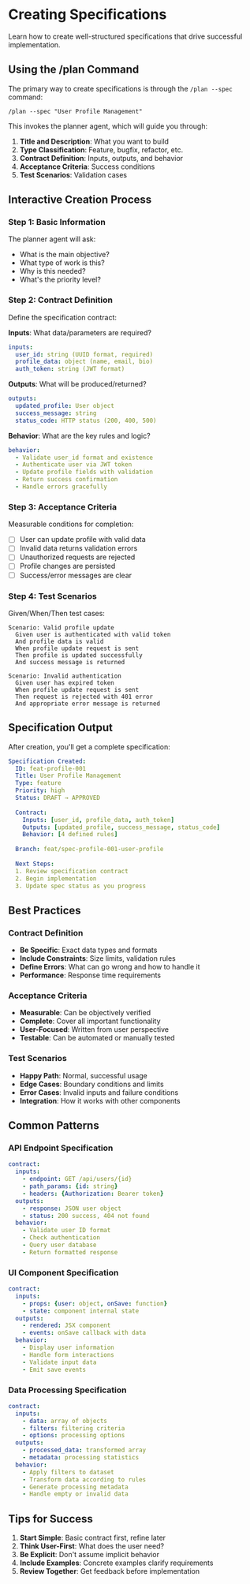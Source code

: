 # Creating Specifications

Learn how to create well-structured specifications that drive successful implementation.

## Using the /plan Command

The primary way to create specifications is through the `/plan --spec` command:

```
/plan --spec "User Profile Management"
```

This invokes the planner agent, which will guide you through:

1. **Title and Description**: What you want to build
2. **Type Classification**: Feature, bugfix, refactor, etc.
3. **Contract Definition**: Inputs, outputs, and behavior
4. **Acceptance Criteria**: Success conditions
5. **Test Scenarios**: Validation cases

## Interactive Creation Process

### Step 1: Basic Information
The planner agent will ask:
- What is the main objective?
- What type of work is this?
- Why is this needed?
- What's the priority level?

### Step 2: Contract Definition
Define the specification contract:

**Inputs**: What data/parameters are required?
```yaml
inputs:
  user_id: string (UUID format, required)
  profile_data: object (name, email, bio)
  auth_token: string (JWT format)
```

**Outputs**: What will be produced/returned?
```yaml
outputs:
  updated_profile: User object
  success_message: string
  status_code: HTTP status (200, 400, 500)
```

**Behavior**: What are the key rules and logic?
```yaml
behavior:
  - Validate user_id format and existence
  - Authenticate user via JWT token
  - Update profile fields with validation
  - Return success confirmation
  - Handle errors gracefully
```

### Step 3: Acceptance Criteria
Measurable conditions for completion:
- [ ] User can update profile with valid data
- [ ] Invalid data returns validation errors
- [ ] Unauthorized requests are rejected
- [ ] Profile changes are persisted
- [ ] Success/error messages are clear

### Step 4: Test Scenarios
Given/When/Then test cases:

```gherkin
Scenario: Valid profile update
  Given user is authenticated with valid token
  And profile data is valid
  When profile update request is sent
  Then profile is updated successfully
  And success message is returned

Scenario: Invalid authentication
  Given user has expired token
  When profile update request is sent
  Then request is rejected with 401 error
  And appropriate error message is returned
```

## Specification Output

After creation, you'll get a complete specification:

```yaml
Specification Created:
  ID: feat-profile-001
  Title: User Profile Management
  Type: feature
  Priority: high
  Status: DRAFT → APPROVED
  
  Contract:
    Inputs: [user_id, profile_data, auth_token]
    Outputs: [updated_profile, success_message, status_code]
    Behavior: [4 defined rules]
      
  Branch: feat/spec-profile-001-user-profile
  
  Next Steps:
  1. Review specification contract
  2. Begin implementation
  3. Update spec status as you progress
```

## Best Practices

### Contract Definition
- **Be Specific**: Exact data types and formats
- **Include Constraints**: Size limits, validation rules
- **Define Errors**: What can go wrong and how to handle it
- **Performance**: Response time requirements

### Acceptance Criteria
- **Measurable**: Can be objectively verified
- **Complete**: Cover all important functionality
- **User-Focused**: Written from user perspective
- **Testable**: Can be automated or manually tested

### Test Scenarios
- **Happy Path**: Normal, successful usage
- **Edge Cases**: Boundary conditions and limits
- **Error Cases**: Invalid inputs and failure conditions
- **Integration**: How it works with other components

## Common Patterns

### API Endpoint Specification
```yaml
contract:
  inputs:
    - endpoint: GET /api/users/{id}
    - path_params: {id: string}
    - headers: {Authorization: Bearer token}
  outputs:
    - response: JSON user object
    - status: 200 success, 404 not found
  behavior:
    - Validate user ID format
    - Check authentication
    - Query user database
    - Return formatted response
```

### UI Component Specification
```yaml
contract:
  inputs:
    - props: {user: object, onSave: function}
    - state: component internal state
  outputs:
    - rendered: JSX component
    - events: onSave callback with data
  behavior:
    - Display user information
    - Handle form interactions
    - Validate input data
    - Emit save events
```

### Data Processing Specification
```yaml
contract:
  inputs:
    - data: array of objects
    - filters: filtering criteria
    - options: processing options
  outputs:
    - processed_data: transformed array
    - metadata: processing statistics
  behavior:
    - Apply filters to dataset
    - Transform data according to rules
    - Generate processing metadata
    - Handle empty or invalid data
```

## Tips for Success

1. **Start Simple**: Basic contract first, refine later
2. **Think User-First**: What does the user need?
3. **Be Explicit**: Don't assume implicit behavior
4. **Include Examples**: Concrete examples clarify requirements
5. **Review Together**: Get feedback before implementation